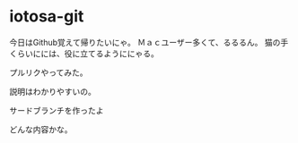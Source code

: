 ﻿# iotosa-git


今日はGithub覚えて帰りたいにゃ。
Ｍａｃユーザー多くて、るるるん。
猫の手くらいにには、役に立てるようににゃる。

プルリクやってみた。

説明はわかりやすいの。

サードブランチを作ったよ

どんな内容かな。